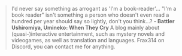 > I'd never say something as arrogant as 'I'm a book-reader'... "I'm a book reader" isn't something a person who doesn't even read a hundred per year should say so lightly, don't you think...?
**- Battler Ushiromiya, Umineko: When They Cry**
A blog mainly about (quasi-)interactive entertainment, such as mystery novels and videogames, as well as translation and languages. Frax314 on Discord, you can contact me for anything.